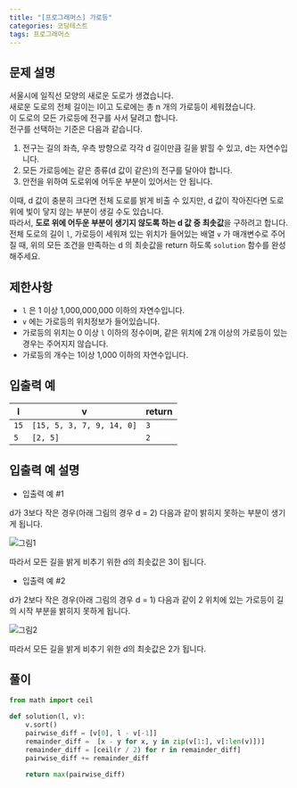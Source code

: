 ```yaml
---
title: "[프로그래머스] 가로등"
categories: 코딩테스트
tags: 프로그래머스
---
```


## 문제 설명

서울시에 일직선 모양의 새로운 도로가 생겼습니다.  
새로운 도로의 전체 길이는 l이고 도로에는 총 n 개의 가로등이 세워졌습니다.  
이 도로의 모든 가로등에 전구를 사서 달려고 합니다.  
전구를 선택하는 기준은 다음과 같습니다.  

1. 전구는 길의 좌측, 우측 방향으로 각각 d 길이만큼 길을 밝힐 수 있고, d는 자연수입니다.
2. 모든 가로등에는 같은 종류(d 값이 같은)의 전구를 달아야 합니다.
3. 안전을 위하여 도로위에 어두운 부분이 있어서는 안 됩니다.

이때, d 값이 충분히 크다면 전체 도로를 밝게 비출 수 있지만, d 값이 작아진다면 도로 위에 빛이 닿지 않는 부분이 생길 수도 있습니다.  
따라서, **도로 위에 어두운 부분이 생기지 않도록 하는 d 값 중 최솟값**을 구하려고 합니다.  
전체 도로의 길이 `l`, 가로등이 세워져 있는 위치가 들어있는 배열 `v` 가 매개변수로 주어질 때, 위의 모든 조건을 만족하는 d 의 최솟값을 return 하도록 `solution` 함수를 완성해주세요.

## 제한사항

- `l` 은 1 이상 1,000,000,000 이하의 자연수입니다.
- `v` 에는 가로등의 위치정보가 들어있습니다.
- 가로등의 위치는 0 이상 `l` 이하의 정수이며, 같은 위치에 2개 이상의 가로등이 있는 경우는 주어지지 않습니다.
- 가로등의 개수는 1이상 1,000 이하의 자연수입니다.

## 입출력 예

|l|v|return|
|-|-|------|
|`15`|`[15, 5, 3, 7, 9, 14, 0]`|`3`|
|`5`|`[2, 5]`|`2`|

## 입출력 예 설명

- 입출력 예 #1

d가 3보다 작은 경우(아래 그림의 경우 d = 2) 다음과 같이 밝히지 못하는 부분이 생기게 됩니다.  

![그림1](https://res.cloudinary.com/df5yiyxog/image/upload/c_scale,w_450/v1500617953/%EA%B0%80%EB%A1%9C%EB%93%B1_%EC%95%88%EC%A0%95%EB%8B%B5_hcxgr2.png)  

따라서 모든 길을 밝게 비추기 위한 d의 최솟값은 3이 됩니다.

- 입출력 예 #2

d가 2보다 작은 경우(아래 그림의 경우 d = 1) 다음과 같이 2 위치에 있는 가로등이 길의 시작 부분을 밝히지 못하게 됩니다.  

![그림2](https://res.cloudinary.com/df5yiyxog/image/upload/c_scale,w_300/v1500618172/%EA%B0%80%EB%A1%9C%EB%93%B1_%EC%95%88%EC%A0%95%EB%8B%B52_v630en.png)  

따라서 모든 길을 밝게 비추기 위한 d의 최솟값은 2가 됩니다.

## 풀이

```python
from math import ceil

def solution(l, v):
    v.sort()
    pairwise_diff = [v[0], l - v[-1]]
    remainder_diff =  [x - y for x, y in zip(v[1:], v[:len(v)])]
    remainder_diff = [ceil(r / 2) for r in remainder_diff]
    pairwise_diff += remainder_diff
    
    return max(pairwise_diff)
```